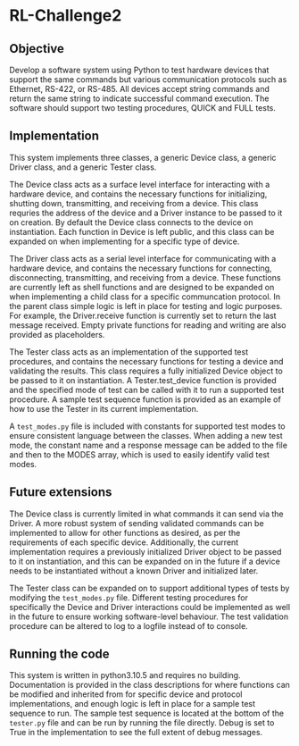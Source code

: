 # RL-Challenge2

## Objective
Develop a software system using Python to test hardware devices that support the
same commands but various communication protocols such as Ethernet, RS-422, or RS-485. All devices accept string commands and return the same string to indicate successful command execution. The software should support two testing procedures, QUICK and FULL tests.

## Implementation
This system implements three classes, a generic Device class, a generic Driver class, and a generic Tester class.

The Device class acts as a surface level interface for interacting with a hardware device, and contains the necessary functions for initializing, shutting down, transmitting, and receiving from a device. This class requries the address of the device and a Driver instance to be passed to it on creation. By default the Device class connects to the device on instantiation. Each function in Device is left public, and this class can be expanded on when implementing for a specific type of device.

The Driver class acts as a serial level interface for communicating with a hardware device, and contains the necessary functions for connecting, disconnecting, transmitting, and receiving from a device. These functions are currently left as shell functions and are designed to be expanded on when implementing a child class for a specific communcation protocol. In the parent class simple logic is left in place for testing and logic purposes. For example, the Driver.receive function is currently set to return the last message received. Empty private functions for reading and writing are also provided as placeholders. 

The Tester class acts as an implementation of the supported test procedures, and contains the necessary functions for testing a device and validating the results. This class requires a fully initialized Device object to be passed to it on instantiation. A Tester.test_device function is provided and the specified mode of test can be called with it to run a supported test procedure. A sample test sequence function is provided as an example of how to use the Tester in its current implementation.

A `test_modes.py` file is included with constants for supported test modes to ensure consistent language between the classes. When adding a new test mode, the constant name and a response message can be added to the file and then to the MODES array, which is used to easily identify valid test modes.

## Future extensions
The Device class is currently limited in what commands it can send via the Driver. A more robust system of sending validated commands can be implemented to allow for other functions as desired, as per the requirements of each specific device. Additionally, the current implementation requires a previously initialized Driver object to be passed to it on instantiation, and this can be expanded on in the future if a device needs to be instantiated without a known Driver and initialized later.

The Tester class can be expanded on to support additional types of tests by modifying the `test_modes.py` file. Different testing procedures for specifically the Device and Driver interactions could be implemented as well in the future to ensure working software-level behaviour. The test validation procedure can be altered to log to a logfile instead of to console. 

## Running the code
This system is written in python3.10.5 and requires no building. Documentation is provided in the class descriptions for where functions can be modified and inherited from for specific device and protocol implementations, and enough logic is left in place for a sample test sequence to run. The sample test sequence is located at the bottom of the `tester.py` file and can be run by running the file directly. Debug is set to True in the implementation to see the full extent of debug messages.